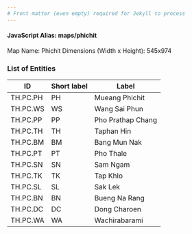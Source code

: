 ```yaml
---
# Front matter (even empty) required for Jekyll to process
---
```


#### JavaScript Alias: maps/phichit

Map Name: Phichit
Dimensions (Width x Height): 545x974

### List of Entities

| ID       | Short label | Label             |
| -------- | ----------- | ----------------- |
| TH.PC.PH | PH          | Mueang Phichit    |
| TH.PC.WS | WS          | Wang Sai Phun     |
| TH.PC.PP | PP          | Pho Prathap Chang |
| TH.PC.TH | TH          | Taphan Hin        |
| TH.PC.BM | BM          | Bang Mun Nak      |
| TH.PC.PT | PT          | Pho Thale         |
| TH.PC.SN | SN          | Sam Ngam          |
| TH.PC.TK | TK          | Tap Khlo          |
| TH.PC.SL | SL          | Sak Lek           |
| TH.PC.BN | BN          | Bueng Na Rang     |
| TH.PC.DC | DC          | Dong Charoen      |
| TH.PC.WA | WA          | Wachirabarami     |
